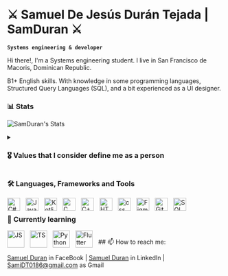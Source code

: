 # ⚔️ Samuel De Jesús Durán Tejada  | SamDuran ⚔️
**`Systems engineering & developer`**

Hi there!, I'm a Systems engineering student. I live in San Francisco de Macoris, Dominican Republic. 

B1+ English skills.
With knowledge in some programming languages, Structured Query Languages (SQL), and a bit experienced as a UI designer. 

### 📊 Stats

![SamDuran's Stats](https://github-readme-stats.vercel.app/api?username=samduran&show_icons=true&theme=one_dark_pro)

<details>
 <summary><h3>🎖️ Values that I consider define me as a person</h3></summary>
Responsible | Honest | Respectful | Cheerful | Reliable
</details>


###  🛠️ ️Languages, Frameworks and Tools

<img align="left" alt = "C#"     width="30px" style = "padding-right:10px;" src = "https://cdn.jsdelivr.net/gh/devicons/devicon/icons/csharp/csharp-original.svg"/>
<img align="left" alt = "Java"   width="30px" style = "padding-right:10px;" src = "https://cdn.jsdelivr.net/gh/devicons/devicon/icons/java/java-original.svg"/>
<img align="left" alt = "Kotlin" width="30px" style = "padding-right:10px;" src = "https://cdn.jsdelivr.net/gh/devicons/devicon/icons/kotlin/kotlin-original.svg"/>
<img align="left" alt = "C"      width="30px" style = "padding-right:10px;" src = "https://cdn.jsdelivr.net/gh/devicons/devicon/icons/c/c-original.svg"/>
<img align="left" alt = "C++"    width="30px" style = "padding-right:10px;" src = "https://cdn.jsdelivr.net/gh/devicons/devicon/icons/cplusplus/cplusplus-original.svg"/>
<img align="left" alt = "HTML"   width="30px" style = "padding-right:10px;" src = "https://cdn.jsdelivr.net/gh/devicons/devicon/icons/html5/html5-original.svg"/>
<img align="left" alt = "css"    width="30px" style = "padding-right:10px;" src = "https://cdn.jsdelivr.net/gh/devicons/devicon/icons/css3/css3-original.svg"/>
<img align="left" alt = "Figma"  width="30px" style = "padding-right:10px;" src = "https://cdn.jsdelivr.net/gh/devicons/devicon/icons/figma/figma-original.svg"/>
<img align="left" alt = "Git"    width="30px" style = "padding-right:10px;" src = "https://cdn.jsdelivr.net/gh/devicons/devicon/icons/git/git-original.svg"/>
<img align="left" alt = "SQL"    width="30px" style = "padding-right:10px;" src ="https://cdn.jsdelivr.net/gh/devicons/devicon/icons/microsoftsqlserver/microsoftsqlserver-plain.svg/>
<img align="left" alt = "MySql"  width="30px" style = "padding-right:10px;" src = "https://cdn.jsdelivr.net/gh/devicons/devicon/icons/mysql/mysql-original-wordmark.svg"/>
<br />


### 🌱 Currently learning

<img align="left" alt = "JS"     width="40px" style = "padding-right:10px;" src = "https://cdn.jsdelivr.net/gh/devicons/devicon/icons/javascript/javascript-original.svg"/>
<img align="left" alt = "TS"     width="40px" style = "padding-right:10px;" src = "https://cdn.jsdelivr.net/gh/devicons/devicon/icons/typescript/typescript-original.svg"/>
<img align="left" alt = "Python" width="40px" style = "padding-right:10px;" src = "https://cdn.jsdelivr.net/gh/devicons/devicon/icons/python/python-original-wordmark.svg"/>
<img align="left" alt = "Flutter"width="40px" style = "padding-right:10px;" src = "https://cdn.jsdelivr.net/gh/devicons/devicon/icons/kotlin/kotlin-original.svg"/>

<br />
## 📫 How to reach me:

[Samuel Duran](https://web.facebook.com/samueldurantejada) in FaceBook | [Samuel Duran](https://www.linkedin.com/in/samuel-durán-99b81527a/) in LinkedIn | SamiDT0186@gmail.com as Gmail
